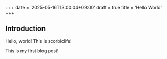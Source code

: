 +++
date = '2025-05-16T13:00:04+09:00'
draft = true
title = 'Hello World'
+++

## Introduction

Hello, world! This is scorbiclife!

This is my first blog post!
